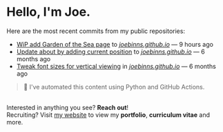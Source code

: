 # Hello, I'm Joe.
Here are the most recent commits from my public repositories:<br>
<!--activity_section_start-->
- [WiP add Garden of the Sea page](https://github.com/joebinns/joebinns.github.io/commit/8c6abe65d7732f1eea76957b42ca1e1a00da8293) to [*joebinns.github.io*](https://github.com/joebinns/joebinns.github.io) — 9 hours ago
- [Update about by adding current position](https://github.com/joebinns/joebinns.github.io/commit/d7d6bc29ae5244507d4a5298d1bc934b1b8db358) to [*joebinns.github.io*](https://github.com/joebinns/joebinns.github.io) — 6 months ago
- [Tweak font sizes for vertical viewing](https://github.com/joebinns/joebinns.github.io/commit/50edb8c79edde45b63a10bf2b68341dc723cb7b9) in [*joebinns.github.io*](https://github.com/joebinns/joebinns.github.io) — 6 months ago
<!--activity_section_end-->
> 🚀 I've automated this content using Python  and GitHub Actions.

<br>Interested in anything you see? **Reach out**!<br>
Recruiting? Visit [my website](https://joebinns.com/) to view my **portfolio**, **curriculum vitae** and more.

